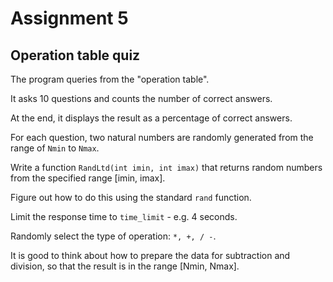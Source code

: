 # Assignment 5
## Operation table quiz
The program queries from the "operation table".

It asks 10 questions and counts the number of correct answers.

At the end, it displays the result as a percentage of correct answers.

For each question, two natural numbers are randomly generated from the range of ```Nmin``` to ```Nmax```.

Write a function ```RandLtd(int imin, int imax)``` that returns random numbers from the specified range [imin, imax].

Figure out how to do this using the standard ```rand``` function.

Limit the response time to ```time_limit``` - e.g. 4 seconds.

Randomly select the type of operation: ```*, +, / -```.

It is good to think about how to prepare the data for subtraction and division, so that the result is in the range [Nmin, Nmax].
